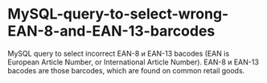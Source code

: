 # MySQL-query-to-select-wrong-EAN-8-and-EAN-13-barcodes
MySQL query to select incorrect EAN-8 и EAN-13 bacodes (EAN is European Article Number, or International Article Number).
EAN-8 и EAN-13 bacodes are those barcodes, which are found on common retail goods.

